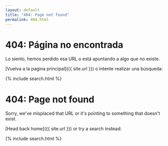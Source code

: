 ```yaml
---
layout: default
title: "404: Page not found"
permalink: 404.html
---
```


# 404: Página no encontrada

Lo siento, hemos perdido esa URL o está apuntando a algo que no existe.
 
[Vuelva a la pagina principal]({{ site.url }}) o intente realizar una búsqueda: 

{% include search.html %}

# 404: Page not found

Sorry, we've misplaced that URL or it's pointing to something that doesn't exist.
 
[Head back home]({{ site.url }}) or try a search instead: 

{% include search.html %}

